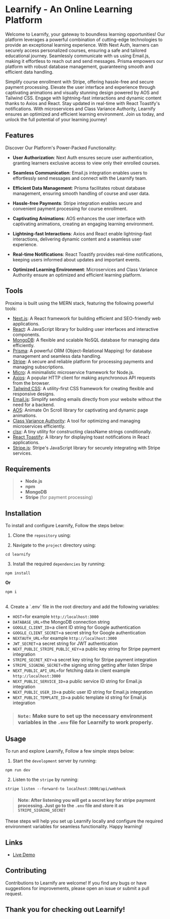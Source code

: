 # Learnify - An Online Learning Platform

Welcome to Learnify, your gateway to boundless learning opportunities! Our platform leverages a powerful combination of cutting-edge technologies to provide an exceptional learning experience. With Next Auth, learners can securely access personalized courses, ensuring a safe and tailored educational journey. Seamlessly communicate with us using Email.js, making it effortless to reach out and send messages. Prisma empowers our platform with robust database management, guaranteeing smooth and efficient data handling.

Simplify course enrollment with Stripe, offering hassle-free and secure payment processing. Elevate the user interface and experience through captivating animations and visually stunning design powered by AOS and Tailwind CSS. Engage with lightning-fast interactions and dynamic content thanks to Axios and React. Stay updated in real-time with React Toastify's notifications. With microservices and Class Variance Authority, Learnify ensures an optimized and efficient learning environment. Join us today, and unlock the full potential of your learning journey!

## Features

Discover Our Platform's Power-Packed Functionality:

- **User Authorization**: Next Auth ensures secure user authentication, granting learners exclusive access to view only their enrolled courses.

- **Seamless Communication**: Email.js integration enables users to effortlessly send messages and connect with the Learnify team.

- **Efficient Data Management**: Prisma facilitates robust database management, ensuring smooth handling of course and user data.

- **Hassle-free Payments**: Stripe integration enables secure and convenient payment processing for course enrollment.

- **Captivating Animations**: AOS enhances the user interface with captivating animations, creating an engaging learning environment.

- **Lightning-fast Interactions**: Axios and React enable lightning-fast interactions, delivering dynamic content and a seamless user experience.

- **Real-time Notifications**: React Toastify provides real-time notifications, keeping users informed about updates and important events.

- **Optimized Learning Environment**: Microservices and Class Variance Authority ensure an optimized and efficient learning platform.

## Tools

Proxima is built using the MERN stack, featuring the following powerful tools:

- [Next.js](https://nextjs.org/): A React framework for building efficient and SEO-friendly web applications.
- [React](https://reactjs.org/): A JavaScript library for building user interfaces and interactive components.
- [MongoDB](https://www.mongodb.com/): A flexible and scalable NoSQL database for managing data efficiently.
- [Prisma](https://www.prisma.io/): A powerful ORM (Object-Relational Mapping) for database management and seamless data handling.
- [Stripe](https://stripe.com/): A secure and reliable platform for processing payments and managing subscriptions.
- [Micro](https://github.com/vercel/micro): A minimalistic microservice framework for Node.js.
- [Axios](https://axios-http.com/): A popular HTTP client for making asynchronous API requests from the browser.
- [Tailwind CSS](https://tailwindcss.com/): A utility-first CSS framework for creating flexible and responsive designs.
- [Email.js](https://www.emailjs.com/): Simplify sending emails directly from your website without the need for a backend.
- [AOS](https://michalsnik.github.io/aos/): Animate On Scroll library for captivating and dynamic page animations.
- [Class Variance Authority](https://cva.style/docs): A tool for optimizing and managing microservices efficiently.
- [clsx](https://github.com/lukeed/clsx): A tiny utility for constructing className strings conditionally.
- [React Toastify](https://fkhadra.github.io/react-toastify/): A library for displaying toast notifications in React applications.
- [Stripe.js](https://stripe.com/docs/js): Stripe's JavaScript library for securely integrating with Stripe services.

## Requirements

> - **Node.js**
> - **npm**
> - **MongoDB**
> - **Stripe** (for payment processing)

## Installation

To install and configure Learnify, Follow the steps below:

1. Clone the `repository` using:


2. Navigate to the `project` directory using:

```
cd learnify
```

3. Install the required `dependencies` by running:

```
npm install
```

**Or**

```
npm i
```

<br>
4. Create a `.env` file in the root directory and add the following variables:

- `HOST`=for example `http://localhost:3000`
- `DATABASE_URL`=the MongoDB connection string
- `GOOGLE_CLIENT_ID`=a client ID string for Google authentication
- `GOOGLE_CLIENT_SECRET`=a secret string for Google authentication
- `NEXTAUTH_URL`=for example `http://localhost:3000`
- `JWT_SECRET`=a secret string for JWT authentication
- `NEXT_PUBLIC_STRIPE_PUBLIC_KEY`=a public key string for Stripe payment integration
- `STRIPE_SECRET_KEY`=a secret key string for Stripe payment integration
- `STRIPE_SIGNING_SECRET`=the signing string getting after listen Stripe
- `NEXT_PUBLIC_API_URL`=for fetching data in client example `http://localhost:3000`
- `NEXT_PUBLIC_SERVICE_ID`=a public service ID string for Email.js integration
- `NEXT_PUBLIC_USER_ID`=a public user ID string for Email.js integration
- `NEXT_PUBLIC_TEMPLATE_ID`=a public template id string for Email.js integration

> ### `Note:` Make sure to set up the necessary environment variables in the `.env` file for Learnify to work properly.

## Usage

To run and explore Learnify, Follow a few simple steps below:

1. Start the `development` server by running:

```
npm run dev
```

2. Listen to the `stripe` by running:

```
stripe listen --forward-to localhost:3000/api/webhook
```

> #### Note: After listening you will get a secret key for stripe payment processing. Just go to the `.env` file and store it as `STRIPE_SIGNING_SECRET`

These steps will help you set up Learnify locally and configure the required environment variables for seamless functionality. Happy learning!

## Links

- [Live Demo](https://learnify-pro.vercel.app)

## Contributing

Contributions to Learnify are welcome! If you find any bugs or have suggestions for improvements, please open an issue or submit a pull request.

## Thank you for checking out Learnify!
